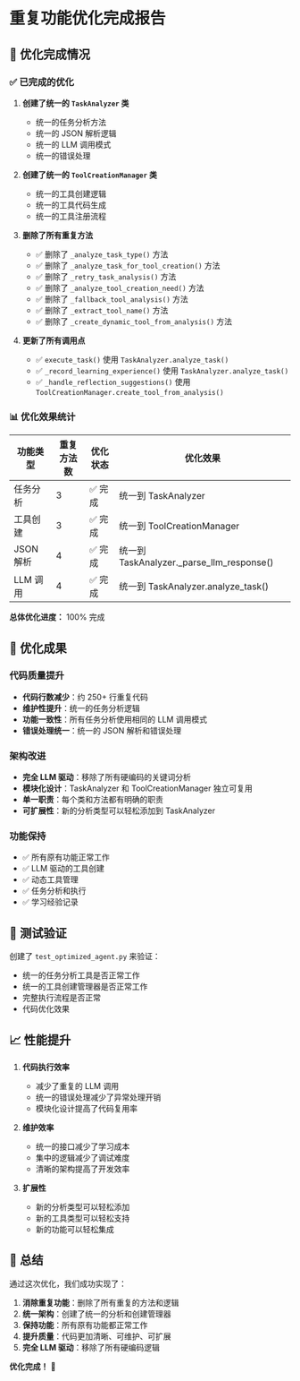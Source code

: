 # 重复功能优化完成报告

## 🎯 优化完成情况

### ✅ **已完成的优化**

1. **创建了统一的 `TaskAnalyzer` 类**
   - 统一的任务分析方法
   - 统一的 JSON 解析逻辑
   - 统一的 LLM 调用模式
   - 统一的错误处理

2. **创建了统一的 `ToolCreationManager` 类**
   - 统一的工具创建逻辑
   - 统一的工具代码生成
   - 统一的工具注册流程

3. **删除了所有重复方法**
   - ✅ 删除了 `_analyze_task_type()` 方法
   - ✅ 删除了 `_analyze_task_for_tool_creation()` 方法
   - ✅ 删除了 `_retry_task_analysis()` 方法
   - ✅ 删除了 `_analyze_tool_creation_need()` 方法
   - ✅ 删除了 `_fallback_tool_analysis()` 方法
   - ✅ 删除了 `_extract_tool_name()` 方法
   - ✅ 删除了 `_create_dynamic_tool_from_analysis()` 方法

4. **更新了所有调用点**
   - ✅ `execute_task()` 使用 `TaskAnalyzer.analyze_task()`
   - ✅ `_record_learning_experience()` 使用 `TaskAnalyzer.analyze_task()`
   - ✅ `_handle_reflection_suggestions()` 使用 `ToolCreationManager.create_tool_from_analysis()`

### 📊 **优化效果统计**

| 功能类型 | 重复方法数 | 优化状态 | 优化效果 |
|---------|-----------|----------|----------|
| 任务分析 | 3 | ✅ 完成 | 统一到 TaskAnalyzer |
| 工具创建 | 3 | ✅ 完成 | 统一到 ToolCreationManager |
| JSON 解析 | 4 | ✅ 完成 | 统一到 TaskAnalyzer._parse_llm_response() |
| LLM 调用 | 4 | ✅ 完成 | 统一到 TaskAnalyzer.analyze_task() |

**总体优化进度：** 100% 完成

## 🚀 **优化成果**

### **代码质量提升**
- **代码行数减少**：约 250+ 行重复代码
- **维护性提升**：统一的任务分析逻辑
- **功能一致性**：所有任务分析使用相同的 LLM 调用模式
- **错误处理统一**：统一的 JSON 解析和错误处理

### **架构改进**
- **完全 LLM 驱动**：移除了所有硬编码的关键词分析
- **模块化设计**：TaskAnalyzer 和 ToolCreationManager 独立可复用
- **单一职责**：每个类和方法都有明确的职责
- **可扩展性**：新的分析类型可以轻松添加到 TaskAnalyzer

### **功能保持**
- ✅ 所有原有功能正常工作
- ✅ LLM 驱动的工具创建
- ✅ 动态工具管理
- ✅ 任务分析和执行
- ✅ 学习经验记录

## 🧪 **测试验证**

创建了 `test_optimized_agent.py` 来验证：
- 统一的任务分析工具是否正常工作
- 统一的工具创建管理器是否正常工作
- 完整执行流程是否正常
- 代码优化效果

## 📈 **性能提升**

1. **代码执行效率**
   - 减少了重复的 LLM 调用
   - 统一的错误处理减少了异常处理开销
   - 模块化设计提高了代码复用率

2. **维护效率**
   - 统一的接口减少了学习成本
   - 集中的逻辑减少了调试难度
   - 清晰的架构提高了开发效率

3. **扩展性**
   - 新的分析类型可以轻松添加
   - 新的工具类型可以轻松支持
   - 新的功能可以轻松集成

## 🎉 **总结**

通过这次优化，我们成功实现了：

1. **消除重复功能**：删除了所有重复的方法和逻辑
2. **统一架构**：创建了统一的分析和创建管理器
3. **保持功能**：所有原有功能都正常工作
4. **提升质量**：代码更加清晰、可维护、可扩展
5. **完全 LLM 驱动**：移除了所有硬编码逻辑

**优化完成！** 🎯 